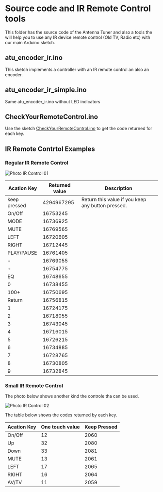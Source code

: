 # Source code and IR Remote Control tools

This folder has the source code of the Antenna Tuner and also a tools the will help you to use any IR device remote control (Old TV, Radio etc) with our main Arduino sketch. 


## atu_encoder_ir.ino

This sketch implements a controller with an IR remote control an also an encoder.  

## atu_encoder_ir_simple.ino

Same atu_encoder_ir.ino without LED indicators


## CheckYourRemoteControl.ino

Use the sketch [CheckYourRemoteControl.ino](https://github.com/pu2clr/ATU-with-IR-and-Android-for-Magnetic-Loop/blob/master/source/CheckYourRemoteControl/CheckYourRemoteControl.ino) to get the code returned for each key.


## IR Remote Contrtol Examples


### Regular IR Remote Control 

![Photo IR Control 01](https://github.com/pu2clr/ATU-with-IR-and-Android-for-Magnetic-Loop/blob/master/Photos/photo_ir_01.png)

| Acation  Key| Returned value | Description |
| ------- | -------------- | ----------- |
| keep pressed | 4294967295 | Return this value if you keep any button pressed. |
| On/Off     | 16753245   |    |  
| MODE       | 16736925   |    |   
| MUTE       | 16769565   |    |    
| LEFT       | 16720605   |    |    
| RIGHT      | 16712445   |    |    
| PLAY/PAUSE | 16761405   |    |    
|     -      | 16769055   |    |    
|     +      | 16754775   |    |
|    EQ      | 16748655   |    |
|     0      | 16738455   |    |
|   100+     | 16750695   |    |
|   Return   | 16756815   |    |    
|     1      | 16724175   |    |
|     2      | 16718055   |    |
|     3      | 16743045   |    |
|     4      | 16716015   |    |    
|     5      | 16726215   |    |    
|     6      | 16734885   |    |  
|     7      | 16728765   |    |  
|     8      | 16730805   |    |  
|     9      | 16732845   |    |



### Small IR Remote Control 

The photo below shows another kind the controle tha can be used. 

![Photo IR Control 02](https://github.com/pu2clr/ATU-with-IR-and-Android-for-Magnetic-Loop/blob/master/Photos/photo_ir_02.png)

The table below shows the codes returned by each key. 

| Acation Key | One touch value | Keep Pressed |
| ------- | --------------  | -----------  |
| On/Off  |   12            | 2060         |                  
| Up      |   32        	| 2080         |              
| Down    |   33    		| 2081         |              
| MUTE    |   13    		| 2061         |              
| LEFT    |   17            | 2065         |                  
| RIGHT   |   16            | 2064         |                  
| AV/TV   |   11            | 2059         |     


